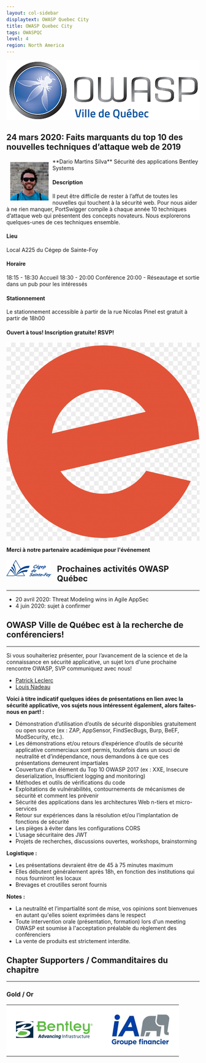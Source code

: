 ```yaml
---
layout: col-sidebar
displaytext: OWASP Quebec City
title: OWASP Quebec City
tags: OWASPQC
level: 4
region: North America
---
```


![Quebec City Chapter Logo](assets/images/ville_quebec_981x303.png)


## 24 mars 2020: Faits marquants du top 10 des nouvelles techniques d’attaque web de 2019
<img align="left" style="padding: 10px;" width="100px" src="assets/images/DarioMartinsSilva.png" />
**Dario Martins Silva**
Sécurité des applications
Bentley Systems

#### Description
Il peut être difficile de rester à l’affut de toutes les nouvelles qui touchent à la sécurité web. Pour nous aider à ne rien manquer, PortSwigger compile à chaque année 10 techniques d’attaque web qui présentent des concepts novateurs. Nous explorerons quelques-unes de ces techniques ensemble.

#### Lieu
Local A225 du Cégep de Sainte-Foy

#### Horaire
18:15 - 18:30 Accueil
18:30 - 20:00 Conférence
20:00 - Réseautage et sortie dans un pub pour les intéressés

#### Stationnement
Le stationnement accessible à partir de la rue Nicolas Pinel est gratuit à partir de 18h00

#### Ouvert à tous! Inscription gratuite! RSVP!
[<img src="assets/images/e_eventbrite.png" style="float: left; margin-right: 15px; margin-bottom: 15px;" alt="Eventbrite" />](https://www.eventbrite.ca/e/billets-faits-marquants-du-top-10-des-nouvelles-techniques-dattaque-web-de-2019-96800664393)

#### Merci à notre partenaire académique pour l'événement
[<img src="assets/images/cegep_ste-foy_(117x45).png" style="float: left; margin-right: 15px; margin-bottom: 15px;" alt="Cégep de Sainte-Foy" />](http://www.cegep-ste-foy.qc.ca/)


## **Prochaines activités OWASP Québec**
-------------------------------------------------------------------
-  20 avril 2020: Threat Modeling wins in Agile AppSec
-  4 juin 2020: sujet à confirmer


## **OWASP Ville de Québec est à la recherche de conférenciers\!**
-------------------------------------------------------------------
Si vous souhaiteriez présenter, pour l’avancement de la science et de la
connaissance en sécurité applicative, un sujet lors d'une prochaine
rencontre OWASP, SVP communiquez avec nous\!

- [Patrick Leclerc](mailto:patrick.leclerc@owasp.org)
- [Louis Nadeau](mailto:louis.nadeau@owasp.org)

**Voici à titre indicatif quelques idées de présentations en lien avec
la sécurité applicative, vos sujets nous intéressent également, alors
faites-nous en part\! :**

  - Démonstration d’utilisation d’outils de sécurité disponibles
    gratuitement ou open source (ex : ZAP, AppSensor, FindSecBugs, Burp,
    BeEF, ModSecurity, etc.).
  - Les démonstrations et/ou retours d’expérience d’outils de sécurité
    applicative commerciaux sont permis, toutefois dans un souci de
    neutralité et d’indépendance, nous demandons à ce que ces
    présentations demeurent impartiales
  - Couverture d’un élément du Top 10 OWASP 2017 (ex : XXE, Insecure
    deserialization, Insufficient logging and monitoring)
  - Méthodes et outils de vérifications du code
  - Exploitations de vulnérabilités, contournements de mécanismes de
    sécurité et comment les prévenir
  - Sécurité des applications dans les architectures Web n-tiers et
    micro-services
  - Retour sur expériences dans la résolution et/ou l’implantation de
    fonctions de sécurité
  - Les pièges à éviter dans les configurations CORS
  - L’usage sécuritaire des JWT
  - Projets de recherches, discussions ouvertes, workshops,
    brainstorming

**Logistique :**

  - Les présentations devraient être de 45 à 75 minutes maximum
  - Elles débutent généralement après 18h, en fonction des institutions
    qui nous fourniront les locaux
  - Brevages et croutilles seront fournis

**Notes :**

  - La neutralité et l’impartialité sont de mise, vos opinions sont
    bienvenues en autant qu'elles soient exprimées dans le respect
  - Toute intervention orale (présentation, formation) lors d'un meeting
    OWASP est soumise à l'acceptation préalable du règlement des
    conférenciers
  - La vente de produits est strictement interdite.


## **Chapter Supporters / Commanditaires du chapitre**
-------------------------------------------------------------------
### Gold / Or

<style type="text/css">
    table.sponsors-table {
        border-collapse: collapse;
        border: none;
    }

    table.sponsors-table td, table.sponsors-table tr {
        padding: 25px;
        border: 15px;
        background-color: #ffffff;
    }
</style>

<table class="sponsors-table">
    <tr>
        <td> <a href="https://www.bentley.com/"> <img src="assets/images/Bentley_Logo_RGB_200px.png"  alt="BENTLEY" title="BENTLEY"/> </a> </td>
        <td> <a href="https://ia.ca/"> <img src="assets/images/IAGF_150x80.jpg"  alt="iA" title="iA"/> </a> </td>
    </tr>
</table>
<br>